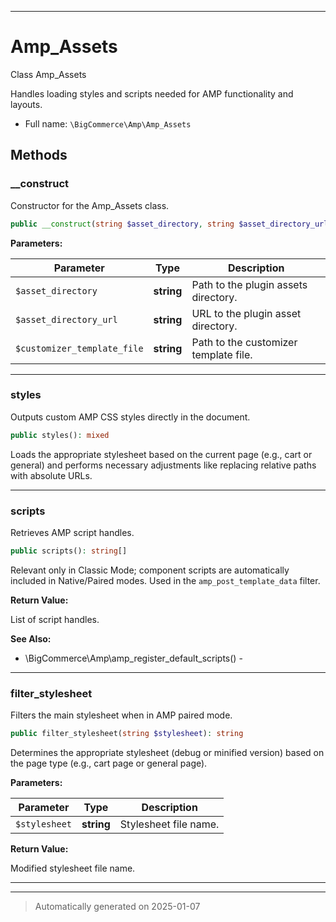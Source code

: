 ***

# Amp_Assets

Class Amp_Assets

Handles loading styles and scripts needed for AMP functionality and layouts.

* Full name: `\BigCommerce\Amp\Amp_Assets`




## Methods


### __construct

Constructor for the Amp_Assets class.

```php
public __construct(string $asset_directory, string $asset_directory_url, string $customizer_template_file): mixed
```








**Parameters:**

| Parameter | Type | Description |
|-----------|------|-------------|
| `$asset_directory` | **string** | Path to the plugin assets directory. |
| `$asset_directory_url` | **string** | URL to the plugin asset directory. |
| `$customizer_template_file` | **string** | Path to the customizer template file. |





***

### styles

Outputs custom AMP CSS styles directly in the document.

```php
public styles(): mixed
```

Loads the appropriate stylesheet based on the current page (e.g., cart or general)
and performs necessary adjustments like replacing relative paths with absolute URLs.










***

### scripts

Retrieves AMP script handles.

```php
public scripts(): string[]
```

Relevant only in Classic Mode; component scripts are automatically included
in Native/Paired modes. Used in the `amp_post_template_data` filter.







**Return Value:**

List of script handles.




**See Also:**

* \BigCommerce\Amp\amp_register_default_scripts() - 

***

### filter_stylesheet

Filters the main stylesheet when in AMP paired mode.

```php
public filter_stylesheet(string $stylesheet): string
```

Determines the appropriate stylesheet (debug or minified version) based on the
page type (e.g., cart page or general page).






**Parameters:**

| Parameter | Type | Description |
|-----------|------|-------------|
| `$stylesheet` | **string** | Stylesheet file name. |


**Return Value:**

Modified stylesheet file name.




***


***
> Automatically generated on 2025-01-07
